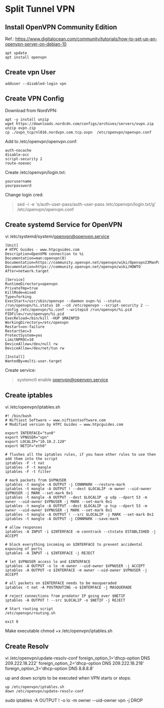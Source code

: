 # Split Tunnel VPN

## Install OpenVPN Community Edition
Ref.: https://www.digitalocean.com/community/tutorials/how-to-set-up-an-openvpn-server-on-debian-10
```
apt update
apt install openvpn
```

## Create vpn User
```
adduser --disabled-login vpn
```

## Create VPN Config
Download from NordVPN:
```
apt -y install unzip
wget https://downloads.nordcdn.com/configs/archives/servers/ovpn.zip
unzip ovpn.zip
cp ./ovpn_tcp/nl816.nordvpn.com.tcp.ovpn  /etc/openvpn/openvpn.conf
```

Add to /etc/openvpn/openvpn.conf:
```
auth-nocache
disable-occ
script-security 2
route-noexec
```

Create /etc/openvpn/login.txt:
```
yourusername
yourpassword
```

Change login cred:
> sed -i -e 's/auth-user-pass/auth-user-pass \/etc\/openvpn\/login.txt/g' /etc/openvpn/openvpn.conf

## Create systemd Service for OpenVPN
vi /etc/systemd/system/openvpn@openvpn.service

```
[Unit]
# HTPC Guides - www.htpcguides.com
Description=OpenVPN connection to %i
Documentation=man:openvpn(8)
Documentation=https://community.openvpn.net/openvpn/wiki/Openvpn23ManPage
Documentation=https://community.openvpn.net/openvpn/wiki/HOWTO
After=network.target

[Service]
RuntimeDirectory=openvpn
PrivateTmp=true
KillMode=mixed
Type=forking
ExecStart=/usr/sbin/openvpn --daemon ovpn-%i --status /run/openvpn/%i.status 10 --cd /etc/openvpn --script-security 2 --config /etc/openvpn/%i.conf --writepid /run/openvpn/%i.pid
PIDFile=/run/openvpn/%i.pid
ExecReload=/bin/kill -HUP $MAINPID
WorkingDirectory=/etc/openvpn
Restart=on-failure
RestartSec=3
ProtectSystem=yes
LimitNPROC=10
DeviceAllow=/dev/null rw
DeviceAllow=/dev/net/tun rw

[Install]
WantedBy=multi-user.target
```
Create service:
> systemctl enable openvpn@openvpn.service

## Create iptables
vi /etc/openvpn/iptables.sh

```
#! /bin/bash
# Niftiest Software – www.niftiestsoftware.com
# Modified version by HTPC Guides – www.htpcguides.com

export INTERFACE="tun0"
export VPNUSER="vpn"
export LOCALIP="10.10.2.120"
export NETIF="eth0"

# flushes all the iptables rules, if you have other rules to use then add them into the script
iptables -F -t nat
iptables -F -t mangle
iptables -F -t filter

# mark packets from $VPNUSER
iptables -t mangle -A OUTPUT -j CONNMARK --restore-mark
iptables -t mangle -A OUTPUT ! --dest $LOCALIP -m owner --uid-owner $VPNUSER -j MARK --set-mark 0x1
iptables -t mangle -A OUTPUT --dest $LOCALIP -p udp --dport 53 -m owner --uid-owner $VPNUSER -j MARK --set-mark 0x1
iptables -t mangle -A OUTPUT --dest $LOCALIP -p tcp --dport 53 -m owner --uid-owner $VPNUSER -j MARK --set-mark 0x1
iptables -t mangle -A OUTPUT ! --src $LOCALIP -j MARK --set-mark 0x1
iptables -t mangle -A OUTPUT -j CONNMARK --save-mark

# allow responses
iptables -A INPUT -i $INTERFACE -m conntrack --ctstate ESTABLISHED -j ACCEPT

# block everything incoming on $INTERFACE to prevent accidental exposing of ports
iptables -A INPUT -i $INTERFACE -j REJECT

# let $VPNUSER access lo and $INTERFACE
iptables -A OUTPUT -o lo -m owner --uid-owner $VPNUSER -j ACCEPT
iptables -A OUTPUT -o $INTERFACE -m owner --uid-owner $VPNUSER -j ACCEPT

# all packets on $INTERFACE needs to be masqueraded
iptables -t nat -A POSTROUTING -o $INTERFACE -j MASQUERADE

# reject connections from predator IP going over $NETIF
iptables -A OUTPUT ! --src $LOCALIP -o $NETIF -j REJECT

# Start routing script
/etc/openvpn/routing.sh

exit 0
```
Make executable
chmod +x /etc/openvpn/iptables.sh


## Create Resolv
vi /etc/openvpn/update-resolv-conf
foreign_option_1='dhcp-option DNS 209.222.18.222'
foreign_option_2='dhcp-option DNS 209.222.18.218'
foreign_option_3='dhcp-option DNS 8.8.8.8'

up and down scripts to be executed when VPN starts or stops:
```
up /etc/openvpn/iptables.sh
down /etc/openvpn/update-resolv-conf
```

sudo iptables -A OUTPUT ! -o lo -m owner --uid-owner vpn -j DROP
